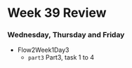 # Week 39 Review
### Wednesday, Thursday and Friday
* Flow2Week1Day3
  * `part3` Part3, task 1 to 4
